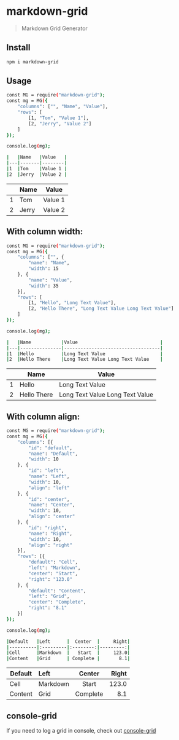 # markdown-grid
> Markdown Grid Generator

## Install
```sh
npm i markdown-grid
```

## Usage

```sh  
const MG = require("markdown-grid");
const mg = MG({
    "columns": ["", "Name", "Value"],
    "rows": [
        [1, "Tom", "Value 1"],
        [2, "Jerry", "Value 2"]
    ]
});

console.log(mg);  

|   |Name   |Value   |
|---|-------|--------|
|1  |Tom    |Value 1 |
|2  |Jerry  |Value 2 |  
```  
|   |Name   |Value   |
|---|-------|--------|
|1  |Tom    |Value 1 |
|2  |Jerry  |Value 2 |  
## With column width:  
```sh  
const MG = require("markdown-grid");
const mg = MG({
    "columns": ["", {
        "name": "Name",
        "width": 15
    }, {
        "name": "Value",
        "width": 35
    }],
    "rows": [
        [1, "Hello", "Long Text Value"],
        [2, "Hello There", "Long Text Value Long Text Value"]
    ]
});

console.log(mg);  

|   |Name           |Value                              |
|---|---------------|-----------------------------------|
|1  |Hello          |Long Text Value                    |
|2  |Hello There    |Long Text Value Long Text Value    |  
```  
|   |Name           |Value                              |
|---|---------------|-----------------------------------|
|1  |Hello          |Long Text Value                    |
|2  |Hello There    |Long Text Value Long Text Value    |  
## With column align:  
```sh  
const MG = require("markdown-grid");
const mg = MG({
    "columns": [{
        "id": "default",
        "name": "Default",
        "width": 10
    }, {
        "id": "left",
        "name": "Left",
        "width": 10,
        "align": "left"
    }, {
        "id": "center",
        "name": "Center",
        "width": 10,
        "align": "center"
    }, {
        "id": "right",
        "name": "Right",
        "width": 10,
        "align": "right"
    }],
    "rows": [{
        "default": "Cell",
        "left": "Markdown",
        "center": "Start",
        "right": "123.0"
    }, {
        "default": "Content",
        "left": "Grid",
        "center": "Complete",
        "right": "8.1"
    }]
});

console.log(mg);  

|Default   |Left      |  Center  |     Right|
|----------|:---------|:--------:|---------:|
|Cell      |Markdown  |   Start  |     123.0|
|Content   |Grid      | Complete |       8.1|  
```  
|Default   |Left      |  Center  |     Right|
|----------|:---------|:--------:|---------:|
|Cell      |Markdown  |   Start  |     123.0|
|Content   |Grid      | Complete |       8.1|


## console-grid
If you need to log a grid in console, check out [console-grid](https://github.com/cenfun/console-grid)